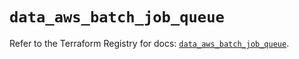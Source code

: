 # `data_aws_batch_job_queue`

Refer to the Terraform Registry for docs: [`data_aws_batch_job_queue`](https://registry.terraform.io/providers/hashicorp/aws/6.6.0/docs/data-sources/batch_job_queue).
